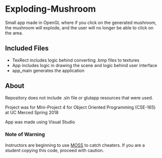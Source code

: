 # Exploding-Mushroom
Small app made in OpenGL where if you click on the generated mushroom, the mushroom will explode, and the user will no longer be able to click on the area.

## Included Files
* TexRect includes logic behind converting .bmp files to textures
* App includes logic in drawing the scene and logic behind user interface
* app_main generates the application

## About
Repository does not include .sln file or glutapp resources that were used.

Project was for Mini-Project 4 for Object Oriented Programming (CSE-165) at UC Merced Spring 2018

App was made using Visual Studio

### Note of Warning
Instructors are beginning to use [MOSS](https://theory.stanford.edu/~aiken/moss/) to catch cheaters. If you are a student copying this code, proceed with caution.

